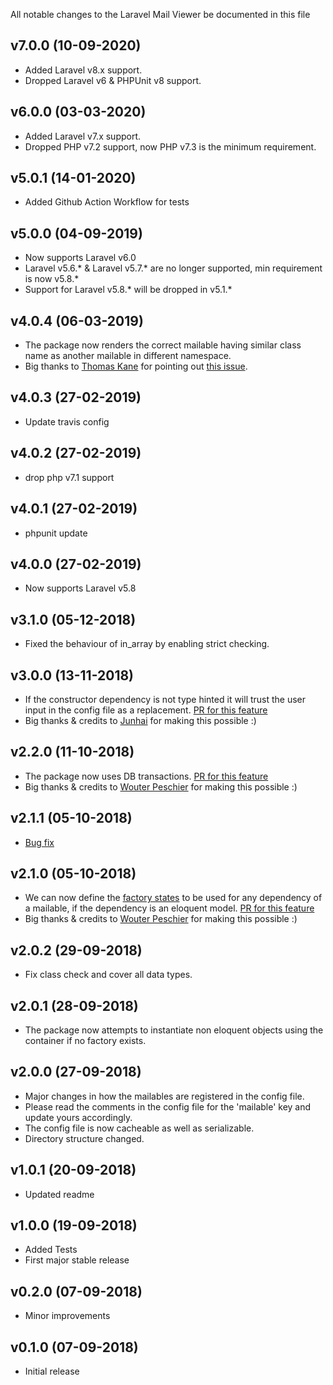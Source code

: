 All notable changes to the Laravel Mail Viewer be documented in this file

## v7.0.0 (10-09-2020)
- Added Laravel v8.x support.
- Dropped Laravel v6 & PHPUnit v8 support.

## v6.0.0 (03-03-2020)
- Added Laravel v7.x support.
- Dropped PHP v7.2 support, now PHP v7.3 is the minimum requirement.

## v5.0.1 (14-01-2020)
- Added Github Action Workflow for tests

## v5.0.0 (04-09-2019)
- Now supports Laravel v6.0
- Laravel v5.6.* & Laravel v5.7.* are no longer supported, min requirement is now v5.8.*
- Support for Laravel v5.8.* will be dropped in v5.1.*

## v4.0.4 (06-03-2019)
- The package now renders the correct mailable having similar class name as another mailable in different namespace.
- Big thanks to [Thomas Kane](https://github.com/thomasjohnkane) for pointing out [this issue](https://github.com/JoggApp/laravel-mail-viewer/issues/18).

## v4.0.3 (27-02-2019)
- Update travis config

## v4.0.2 (27-02-2019)
- drop php v7.1 support

## v4.0.1 (27-02-2019)
- phpunit update

## v4.0.0 (27-02-2019)
- Now supports Laravel v5.8

## v3.1.0 (05-12-2018)
- Fixed the behaviour of in_array by enabling strict checking.

## v3.0.0 (13-11-2018)
- If the constructor dependency is not type hinted it will trust the user input in the config file as a replacement. [PR for this feature](https://github.com/JoggApp/laravel-mail-viewer/pull/15)
- Big thanks & credits to [Junhai](https://github.com/starvsion) for making this possible :)

## v2.2.0 (11-10-2018)
- The package now uses DB transactions. [PR for this feature](https://github.com/JoggApp/laravel-mail-viewer/pull/12)
- Big thanks & credits to [Wouter Peschier](https://github.com/kielabokkie) for making this possible :)

## v2.1.1 (05-10-2018)
- [Bug fix](https://github.com/JoggApp/laravel-mail-viewer/pull/11)

## v2.1.0 (05-10-2018)
- We can now define the [factory states](https://laravel.com/docs/5.7/database-testing#factory-states) to be used for any dependency of a mailable, if the dependency is an eloquent model. [PR for this feature](https://github.com/JoggApp/laravel-mail-viewer/pull/10)
- Big thanks & credits to [Wouter Peschier](https://github.com/kielabokkie) for making this possible :)  

## v2.0.2 (29-09-2018)
- Fix class check and cover all data types.

## v2.0.1 (28-09-2018)
- The package now attempts to instantiate non eloquent objects using the container if no factory exists.

## v2.0.0 (27-09-2018)
- Major changes in how the mailables are registered in the config file.
- Please read the comments in the config file for the 'mailable' key and update yours accordingly.
- The config file is now cacheable as well as serializable.
- Directory structure changed.

## v1.0.1 (20-09-2018)
- Updated readme

## v1.0.0 (19-09-2018)
- Added Tests
- First major stable release

## v0.2.0 (07-09-2018)
- Minor improvements

## v0.1.0 (07-09-2018)
- Initial release